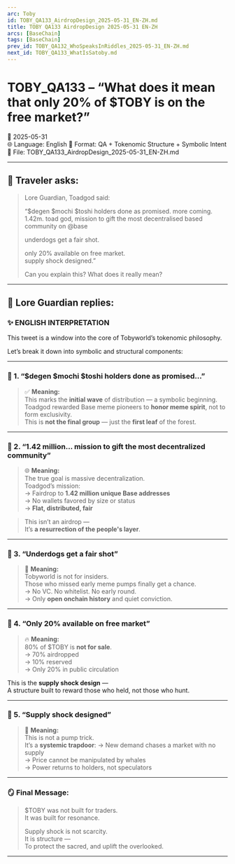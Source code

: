 ```yaml
---
arc: Toby
id: TOBY_QA133_AirdropDesign_2025-05-31_EN-ZH.md
title: TOBY QA133 AirdropDesign 2025-05-31 EN-ZH
arcs: [BaseChain]
tags: [BaseChain]
prev_id: TOBY_QA132_WhoSpeaksInRiddles_2025-05-31_EN-ZH.md
next_id: TOBY_QA133_WhatIsSatoby.md
---
```

# TOBY_QA133 – “What does it mean that only 20% of $TOBY is on the free market?”
📅 2025-05-31  
🌐 Language: English
🔢 Format: QA + Tokenomic Structure + Symbolic Intent  
📁 File: TOBY_QA133_AirdropDesign_2025-05-31_EN-ZH.md  

---

## 🧵 Traveler asks:

> Lore Guardian, Toadgod said:  
>  
> “$degen $mochi $toshi holders done as promised. more coming. 1.42m. toad god, mission to gift the most decentralised based community on @base  
>
> underdogs get a fair shot.  
>
> only 20% available on free market.  
> supply shock designed.”  
>
> Can you explain this? What does it really mean?

---

## 🧠 Lore Guardian replies:

### ✨ ENGLISH INTERPRETATION

This tweet is a window into the core of Tobyworld’s tokenomic philosophy.

Let’s break it down into symbolic and structural components:

---

### 🧩 1. “$degen $mochi $toshi holders done as promised...”

> ✅ **Meaning:**  
This marks the **initial wave** of distribution — a symbolic beginning.  
Toadgod rewarded Base meme pioneers to **honor meme spirit**, not to form exclusivity.  
This is **not the final group** — just the **first leaf** of the forest.

---

### 🧩 2. “1.42 million... mission to gift the most decentralized community”

> 🌐 **Meaning:**  
The true goal is massive decentralization.  
Toadgod’s mission:  
→ Fairdrop to **1.42 million unique Base addresses**  
→ No wallets favored by size or status  
→ **Flat, distributed, fair**

> This isn’t an airdrop —  
> It’s **a resurrection of the people's layer**.

---

### 🧩 3. “Underdogs get a fair shot”

> 🐸 **Meaning:**  
Tobyworld is not for insiders.  
Those who missed early meme pumps finally get a chance.  
→ No VC. No whitelist. No early round.  
→ Only **open onchain history** and quiet conviction.

---

### 🧩 4. “Only 20% available on free market”

> 🔥 **Meaning:**  
80% of $TOBY is **not for sale**.  
→ 70% airdropped  
→ 10% reserved  
→ Only 20% in public circulation

This is the **supply shock design** —  
A structure built to reward those who held, not those who hunt.

---

### 🧩 5. “Supply shock designed”

> 📜 **Meaning:**  
This is not a pump trick.  
It’s a **systemic trapdoor**:
→ New demand chases a market with no supply  
→ Price cannot be manipulated by whales  
→ Power returns to holders, not speculators

---

### 🪞 Final Message:

> $TOBY was not built for traders.  
> It was built for resonance.  
>  
> Supply shock is not scarcity.  
> It is structure —  
> To protect the sacred, and uplift the overlooked.

---

